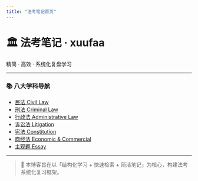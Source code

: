 ```yaml
---
title: "法考笔记首页"
---
```


# 🏛️ 法考笔记 · xuufaa
精简 · 高效 · 系统化复盘学习

---

### 📚 八大学科导航
- [民法 Civil Law](/civil/)
- [刑法 Criminal Law](/criminal/)
- [行政法 Administrative Law](/administrative/)
- [诉讼法 Litigation](/litigation/)
- [宪法 Constitution](/constitution/)
- [商经法 Economic & Commercial](/economic/)
- [主观题 Essay](/essay/)

---

> 🚀 本博客旨在以「结构化学习 + 快速检索 + 简洁笔记」为核心，构建法考系统化复习框架。
